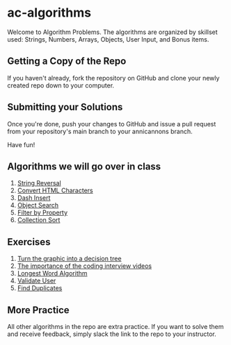 # ac-algorithms

Welcome to Algorithm Problems. The algorithms are organized by skillset used: Strings, Numbers, Arrays, Objects, User Input, and Bonus items. 

Getting a Copy of the Repo
--------------------------
If you haven't already, fork the repository on GitHub and clone your newly created
repo down to your computer. 

Submitting your Solutions
-------------------------
Once you're done, push your changes to GitHub and issue a pull request from your
repository's main branch to your annicannons branch. 

Have fun!

Algorithms we will go over in class
-------------------------
1. [String Reversal](https://anniecannons.udemy.com/course/coding-interview-bootcamp-algorithms-and-data-structure/learn/quiz/4990654#overview)
2. [Convert HTML Characters](https://github.com/AnnieCannons/ac-algorithms/blob/main/algorithms/1-Strings/convertHtmlCharacters.js)
3. [Dash Insert](https://github.com/AnnieCannons/ac-algorithms/blob/main/algorithms/1-Strings/dashInsert.js)
4. [Object Search](https://github.com/AnnieCannons/ac-algorithms/blob/main/algorithms/3-Arrays-and-Objects/objectSearch.js)
5. [Filter by Property](https://github.com/AnnieCannons/ac-algorithms/blob/main/algorithms/3-Arrays-and-Objects/filterByProperty.js)
6. [Collection Sort](https://github.com/AnnieCannons/ac-algorithms/blob/main/algorithms/4-Objects/collectionSort.js)

Exercises
-------------------------
1. [Turn the graphic into a decision tree](https://github.com/AnnieCannons/ac-algorithms/tree/main/algorithms/Decision-tree-graphic)
2. [The importance of the coding interview videos](https://github.com/AnnieCannons/ac-algorithms/blob/main/algorithms/Udemy/Interview-Video-Assignment/README.md)
3. [Longest Word Algorithm](https://github.com/AnnieCannons/ac-algorithms/blob/main/algorithms/1-Strings/dashInsert.js)
4. [Validate User](https://github.com/AnnieCannons/ac-algorithms/blob/main/algorithms/3-Arrays-and-Objects/validateUser.js)
5. [Find Duplicates](https://github.com/AnnieCannons/ac-algorithms/blob/main/algorithms/3-Arrays-and-Objects/findDuplicates.js)

More Practice
-------------------------
All other algorithms in the repo are extra practice. If you want to solve them and receive feedback, simply slack the link to the repo to your instructor.